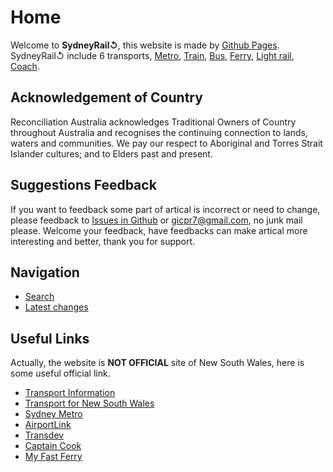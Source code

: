 # Home

Welcome to **SydneyRail↺**, this website is made by [Github Pages](https://pages.github.com/). SydneyRail↺ include 6 transports, [Metro](metro/metro), [Train](train/train), [Bus](bus/bus), [Ferry](ferry/ferry), [Light rail](lightrail/lightrail), [Coach](coach/coach).

## Acknowledgement of Country

Reconciliation Australia acknowledges Traditional Owners of Country throughout Australia and recognises the continuing  connection to lands, waters and communities. We pay our respect to Aboriginal and Torres Strait Islander cultures; and to Elders past and present. 

## Suggestions Feedback

If you want to feedback some part of artical is incorrect or need to change, please feedback to [Issues in Github](https://github.com/login?return_to=https://github.com/gicpr7-netizen/sydneyrail/issues) or [gicpr7@gmail.com](mailto:gicpr7@gmail.com), no junk mail please. Welcome your feedback, have feedbacks can make artical more interesting and better, thank you for support.

## Navigation

- [Search](search)
- [Latest changes](latest)

## Useful Links

Actually, the website is **NOT OFFICIAL** site of New South Wales, here is some useful official link.

- [Transport Information](https://transportnsw.info/)
- [Transport for New South Wales](https://transport.nsw.gov.au/)
- [Sydney Metro](https://sydneymetro.info/)
- [AirportLink](https://airportlink.com.au/)
- [Transdev](https://transdev.com.au/)
- [Captain Cook](https://captaincook.com.au/)
- [My Fast Ferry](https://myfastferry.com.au/)